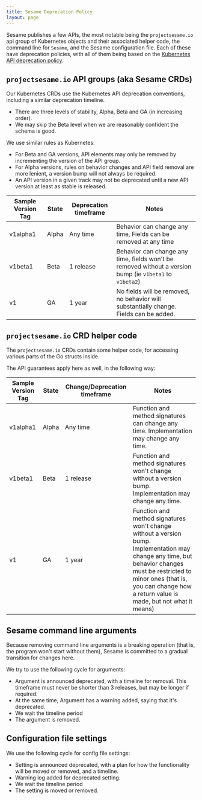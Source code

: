 ```yaml
---
title: Sesame Deprecation Policy
layout: page
---
```


Sesame publishes a few APIs, the most notable being the `projectsesame.io` api group of Kubernetes objects and their associated helper code, the command line for `Sesame`, and the Sesame configuration file.
Each of these have deprecation policies, with all of them being based on the [Kubernetes API deprecation policy](https://kubernetes.io/docs/reference/using-api/deprecation-policy/).



## `projectsesame.io` API groups (aka Sesame CRDs)

Our Kubernetes CRDs use the Kubernetes API deprecation conventions, including a similar deprecation timeline.

- There are three levels of stability, Alpha, Beta and GA (in increasing order).
- We may skip the Beta level when we are reasonably confident the schema is good.

We use similar rules as Kubernetes:
- For Beta and GA versions, API elements may only be removed by incrementing the version of the API group.
- For Alpha versions, rules on behavior changes and API field removal are more lenient, a version bump will not always be required.
- An API version in a given track may not be deprecated until a new API version at least as stable is released.


| Sample Version Tag | State | Deprecation timeframe | Notes                                                                                                      |
| ------------------ | ----- | --------------------- | ---------------------------------------------------------------------------------------------------------- |
| v1alpha1           | Alpha | Any time              | Behavior can change any time, Fields can be removed at any time                                            |
| v1beta1            | Beta  | 1 release             | Behavior can change any time, fields won't be removed without a version bump (ie `v1beta1` to `v1beta2`) |
| v1                 | GA    | 1 year                | No fields will be removed, no behavior will substantially change. Fields can be added.                     |


## `projectsesame.io` CRD helper code

The `projectsesame.io` CRDs contain some helper code, for accessing various parts of the Go structs inside.

The API guarantees apply here as well, in the following way:

| Sample Version Tag | State | Change/Deprecation timeframe | Notes                                                                                                      |
| ------------------ | ----- | --------------------- | ---------------------------------------------------------------------------------------------------------- |
| v1alpha1           | Alpha | Any time              | Function and method signatures can change any time. Implementation may change any time.                         |
| v1beta1            | Beta  | 1 release            | Function and method signatures won't change without a version bump. Implementation may change any time. |
| v1                 | GA    | 1 year                | Function and method signatures won't change without a version bump. Implementation may change any time, but behavior changes must be restricted to minor ones (that is, you can change how a return value is made, but not what it means)|



## Sesame command line arguments

Because removing command line arguments is a breaking operation (that is, the program won't start without them), Sesame is committed to a gradual transition for changes here.

We try to use the following cycle for arguments:
- Argument is announced deprecated, with a timeline for removal. This timeframe must never be shorter than 3 releases, but may be longer if required.
- At the same time, Argument has a warning added, saying that it's deprecated.
- We wait the timeline period
- The argument is removed.



## Configuration file settings

We use the following cycle for config file settings:
- Setting is announced deprecated, with a plan for how the functionality will be moved or removed, and a timeline.
- Warning log added for deprecated setting.
- We wait the timeline period
- The setting is moved or removed.

